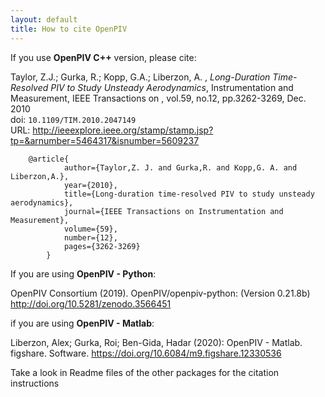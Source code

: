```yaml
---
layout: default
title: How to cite OpenPIV
---
```


If you use **OpenPIV C++** version, please cite: 


Taylor, Z.J.; Gurka, R.; Kopp, G.A.; Liberzon, A. , *Long-Duration Time-Resolved PIV to Study Unsteady Aerodynamics*, Instrumentation and Measurement, IEEE Transactions on , vol.59, no.12, pp.3262-3269, Dec. 2010  
doi: `10.1109/TIM.2010.2047149`  
URL: <http://ieeexplore.ieee.org/stamp/stamp.jsp?tp=&arnumber=5464317&isnumber=5609237>  

		@article{
		        author={Taylor,Z. J. and Gurka,R. and Kopp,G. A. and Liberzon,A.},
		        year={2010},
		        title={Long-duration time-resolved PIV to study unsteady aerodynamics},
		        journal={IEEE Transactions on Instrumentation and Measurement},
		        volume={59},
		        number={12},
		        pages={3262-3269}
		    }

 
 If you are using **OpenPIV - Python**: 
 
OpenPIV Consortium (2019). OpenPIV/openpiv-python: (Version 0.21.8b) http://doi.org/10.5281/zenodo.3566451

if you are using **OpenPIV - Matlab**:

Liberzon, Alex; Gurka, Roi; Ben-Gida, Hadar (2020): OpenPIV - Matlab. figshare. Software. https://doi.org/10.6084/m9.figshare.12330536


Take a look in Readme files of the other packages for the citation instructions
